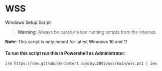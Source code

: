 # WSS
Windows Setup Script

> **Warning**: Always be careful when running scripts from the Internet.

**Note:** This script is only meant for latest Windows 10 and 11

#### To run this script run this in Powershell as Administrator:
```
irm https://raw.githubusercontent.com/ayu2805/wss/main/wss.ps1 | iex
```
